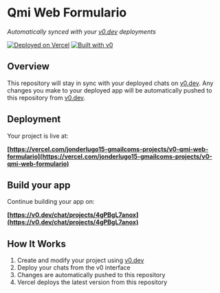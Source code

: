 # Qmi Web Formulario

*Automatically synced with your [v0.dev](https://v0.dev) deployments*

[![Deployed on Vercel](https://img.shields.io/badge/Deployed%20on-Vercel-black?style=for-the-badge&logo=vercel)](https://vercel.com/jonderlugo15-gmailcoms-projects/v0-qmi-web-formulario)
[![Built with v0](https://img.shields.io/badge/Built%20with-v0.dev-black?style=for-the-badge)](https://v0.dev/chat/projects/4gPBgL7anox)

## Overview

This repository will stay in sync with your deployed chats on [v0.dev](https://v0.dev).
Any changes you make to your deployed app will be automatically pushed to this repository from [v0.dev](https://v0.dev).

## Deployment

Your project is live at:

**[https://vercel.com/jonderlugo15-gmailcoms-projects/v0-qmi-web-formulario](https://vercel.com/jonderlugo15-gmailcoms-projects/v0-qmi-web-formulario)**

## Build your app

Continue building your app on:

**[https://v0.dev/chat/projects/4gPBgL7anox](https://v0.dev/chat/projects/4gPBgL7anox)**

## How It Works

1. Create and modify your project using [v0.dev](https://v0.dev)
2. Deploy your chats from the v0 interface
3. Changes are automatically pushed to this repository
4. Vercel deploys the latest version from this repository
